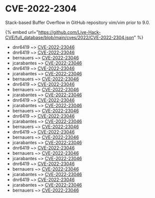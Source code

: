 # CVE-2022-2304

Stack-based Buffer Overflow in GitHub repository vim/vim prior to 9.0.

{% embed url="https://github.com/Live-Hack-CVE/full_database/blob/main/cves/2022/CVE-2022-2304.json" %}


* dnr6419 ~> [CVE-2022-23046](https://www.alice-snow.ru/2022/database/cve-2022-2304/cve-2022-23046-dnr6419)
* dnr6419 ~> [CVE-2022-23046](https://www.alice-snow.ru/2022/database/cve-2022-2304/cve-2022-23046-dnr6419)
* bernauers ~> [CVE-2022-23046](https://www.alice-snow.ru/2022/database/cve-2022-2304/cve-2022-23046-bernauers)
* jcarabantes ~> [CVE-2022-23046](https://www.alice-snow.ru/2022/database/cve-2022-2304/cve-2022-23046-jcarabantes)
* dnr6419 ~> [CVE-2022-23046](https://www.alice-snow.ru/2022/database/cve-2022-2304/cve-2022-23046-dnr6419)
* jcarabantes ~> [CVE-2022-23046](https://www.alice-snow.ru/2022/database/cve-2022-2304/cve-2022-23046-jcarabantes)
* bernauers ~> [CVE-2022-23046](https://www.alice-snow.ru/2022/database/cve-2022-2304/cve-2022-23046-bernauers)
* dnr6419 ~> [CVE-2022-23046](https://www.alice-snow.ru/2022/database/cve-2022-2304/cve-2022-23046-dnr6419)
* bernauers ~> [CVE-2022-23046](https://www.alice-snow.ru/2022/database/cve-2022-2304/cve-2022-23046-bernauers)
* jcarabantes ~> [CVE-2022-23046](https://www.alice-snow.ru/2022/database/cve-2022-2304/cve-2022-23046-jcarabantes)
* dnr6419 ~> [CVE-2022-23046](https://www.alice-snow.ru/2022/database/cve-2022-2304/cve-2022-23046-dnr6419)
* jcarabantes ~> [CVE-2022-23046](https://www.alice-snow.ru/2022/database/cve-2022-2304/cve-2022-23046-jcarabantes)
* bernauers ~> [CVE-2022-23046](https://www.alice-snow.ru/2022/database/cve-2022-2304/cve-2022-23046-bernauers)
* dnr6419 ~> [CVE-2022-23046](https://www.alice-snow.ru/2022/database/cve-2022-2304/cve-2022-23046-dnr6419)
* jcarabantes ~> [CVE-2022-23046](https://www.alice-snow.ru/2022/database/cve-2022-2304/cve-2022-23046-jcarabantes)
* bernauers ~> [CVE-2022-23046](https://www.alice-snow.ru/2022/database/cve-2022-2304/cve-2022-23046-bernauers)
* dnr6419 ~> [CVE-2022-23046](https://www.alice-snow.ru/2022/database/cve-2022-2304/cve-2022-23046-dnr6419)
* bernauers ~> [CVE-2022-23046](https://www.alice-snow.ru/2022/database/cve-2022-2304/cve-2022-23046-bernauers)
* jcarabantes ~> [CVE-2022-23046](https://www.alice-snow.ru/2022/database/cve-2022-2304/cve-2022-23046-jcarabantes)
* dnr6419 ~> [CVE-2022-23046](https://www.alice-snow.ru/2022/database/cve-2022-2304/cve-2022-23046-dnr6419)
* bernauers ~> [CVE-2022-23046](https://www.alice-snow.ru/2022/database/cve-2022-2304/cve-2022-23046-bernauers)
* jcarabantes ~> [CVE-2022-23046](https://www.alice-snow.ru/2022/database/cve-2022-2304/cve-2022-23046-jcarabantes)
* dnr6419 ~> [CVE-2022-23046](https://www.alice-snow.ru/2022/database/cve-2022-2304/cve-2022-23046-dnr6419)
* bernauers ~> [CVE-2022-23046](https://www.alice-snow.ru/2022/database/cve-2022-2304/cve-2022-23046-bernauers)
* jcarabantes ~> [CVE-2022-23046](https://www.alice-snow.ru/2022/database/cve-2022-2304/cve-2022-23046-jcarabantes)
* dnr6419 ~> [CVE-2022-23046](https://www.alice-snow.ru/2022/database/cve-2022-2304/cve-2022-23046-dnr6419)
* jcarabantes ~> [CVE-2022-23046](https://www.alice-snow.ru/2022/database/cve-2022-2304/cve-2022-23046-jcarabantes)
* bernauers ~> [CVE-2022-23046](https://www.alice-snow.ru/2022/database/cve-2022-2304/cve-2022-23046-bernauers)